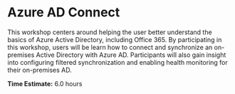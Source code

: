 # Azure AD Connect
This workshop centers around helping the user better understand the basics of Azure Active Directory, including Office 365.  By participating in this workshop, users will be learn how to connect and synchronize an on-premises Active Directory with Azure AD.  Participants will also gain insight into configuring filtered synchronization and enabling health monitoring for their on-premises AD.

**Time Estimate:** 6.0 hours
